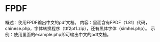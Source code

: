 # FPDF
概述：使用FPDF输出中文的pdf文档。
内容：里面含有FPDF（1.81）代码，chinese.php，字体转换程序（ttf2pt1.zip），还有黑体字体（simhei.php）。
示例：使用里面的example.php即可输出中文的pdf文档。